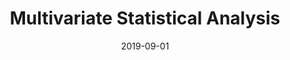 ---
title: "Multivariate Statistical Analysis"
collection: teaching
type: "TA, undergraduate course"
permalink: /teaching/2019-fall
venue: "Peking University, School of Mathematical Science"
date: 2019-09-01
---